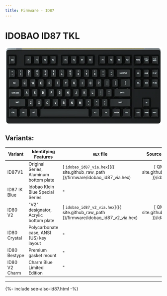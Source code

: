 ```yaml
---
title: Firmware - ID87
---
```


# IDOBAO ID87 TKL

<img src="../assets/img/idobao-id87.png" height="250" width="auto" style="display:block;margin-left:auto;margin-right:auto;">

## Variants:

| Variant       | Identifying Features                                | `HEX` file | Source Location |
|---------------|-----------------------------------------------------|------------|:---------------:|
| ID87V1 | Original Series, Aluminum bottom plate | [<i class="fas fa-microchip"></i> `idobao_id87_via.hex`]({{ site.github_raw_path }}/firmware/idobao_id87_via.hex) | [<i class="fab fa-github"></i> QMK]({{ site.github_qmk_path }}/id87/v1) |
| ID87 IK Blue | Idobao Klein Blue Special Series | " | " |
| ID80 V2 | "V2" designator, Acrylic bottom plate | [<i class="fas fa-microchip"></i> `idobao_id87_v2_via.hex`]({{ site.github_raw_path }}/firmware/idobao_id87_v2_via.hex) | [<i class="fab fa-github"></i> QMK]({{ site.github_qmk_path }}/id87/v2) |
| ID80 Crystal | Polycarbonate case, ANSI (US) key layout | " | " |
| ID80 Bestype | Premium gasket mount | " | " |
| ID80 V2 Charm | Charm Blue Limited Edition  | " | " |


---

{%- include see-also-id87.html -%}

